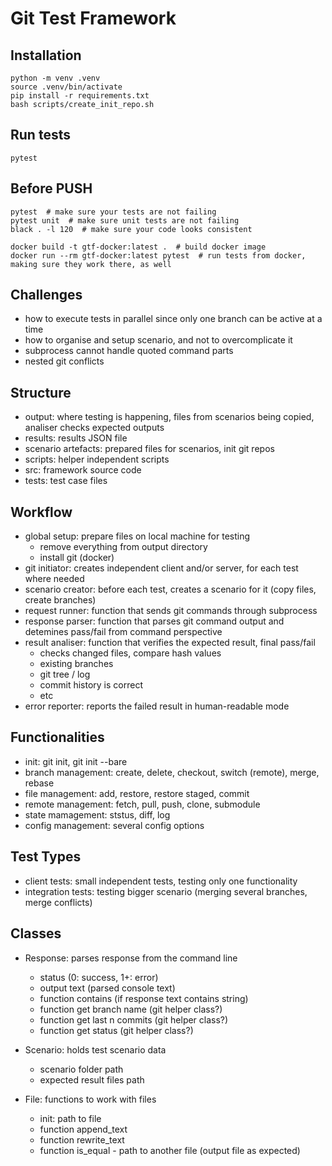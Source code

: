 # Git Test Framework

## Installation

```shell
python -m venv .venv
source .venv/bin/activate
pip install -r requirements.txt
bash scripts/create_init_repo.sh
```

## Run tests
```shell
pytest
```

## Before PUSH
```shell
pytest  # make sure your tests are not failing
pytest unit  # make sure unit tests are not failing
black . -l 120  # make sure your code looks consistent 

docker build -t gtf-docker:latest .  # build docker image
docker run --rm gtf-docker:latest pytest  # run tests from docker, making sure they work there, as well
```


## Challenges 
- how to execute tests in parallel since only one branch can be active at a time
- how to organise and setup scenario, and not to overcomplicate it
- subprocess cannot handle quoted command parts
- nested git conflicts

## Structure
- output: where testing is happening, files from scenarios being copied, analiser checks expected outputs
- results: results JSON file
- scenario artefacts: prepared files for scenarios, init git repos
- scripts: helper independent scripts
- src: framework source code
- tests: test case files

## Workflow
- global setup: prepare files on local machine for testing
    - remove everything from output directory
    - install git (docker)
- git initiator: creates independent client and/or server, for each test where needed
- scenario creator: before each test, creates a scenario for it (copy files, create branches)
- request runner: function that sends git commands through subprocess
- response parser: function that parses git command output and detemines pass/fail from command perspective
- result analiser: function that verifies the expected result, final pass/fail
    - checks changed files, compare hash values
    - existing branches
    - git tree / log
    - commit history is correct
    - etc
- error reporter: reports the failed result in human-readable mode

## Functionalities
- init: git init, git init --bare
- branch management: create, delete, checkout, switch (remote), merge, rebase
- file management: add, restore, restore staged, commit
- remote management: fetch, pull, push, clone, submodule
- state mamagement: ststus, diff, log
- config management: several config options

## Test Types
- client tests: small independent tests, testing only one functionality
- integration tests: testing bigger scenario (merging several branches, merge conflicts)

## Classes
- Response: parses response from the command line
    - status (0: success, 1+: error)
    - output text (parsed console text)
    - function contains (if response text contains string)
    - function get branch name (git helper class?)
    - function get last n commits (git helper class?)
    - function get status (git helper class?)

- Scenario: holds test scenario data
    - scenario folder path
    - expected result files path

- File: functions to work with files
    - init: path to file
    - function append_text
    - function rewrite_text
    - function is_equal - path to another file (output file as expected)
